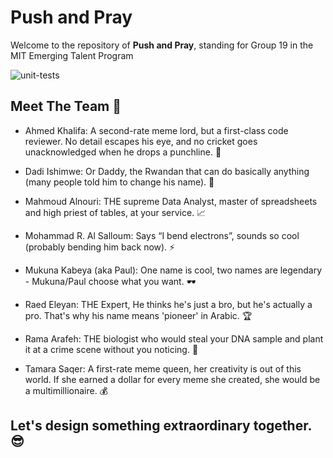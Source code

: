 # Push and Pray 
Welcome to the repository of **Push and Pray**, standing for Group 19 in the MIT Emerging Talent Program

![unit-tests](https://github.com/user-attachments/assets/d702eae2-fc42-46ed-a403-bc61ca48cc4c)

## Meet The Team 🌟

- Ahmed Khalifa: A second-rate meme lord, but a first-class code reviewer. No detail escapes his eye, and no cricket goes unacknowledged when he drops a punchline. 🔎

- Dadi Ishimwe: Or Daddy, the Rwandan that can do basically anything (many people told him to change his name). 🎯
  
- Mahmoud Alnouri: THE supreme Data Analyst, master of spreadsheets and high priest of tables, at your service. 📈

- Mohammad R. Al Salloum: Says “I bend electrons”, sounds so cool (probably bending him back now). ⚡

- Mukuna Kabeya (aka Paul): One name is cool, two names are legendary - Mukuna/Paul choose what you want. 🕶️

- Raed Eleyan: THE Expert, He thinks he's just a bro, but he's actually a pro. That's why his name means 'pioneer' in Arabic. 🏆

- Rama Arafeh: THE biologist who would steal your DNA sample and plant it at a crime scene without you noticing. 🧬

- Tamara Saqer: A first-rate meme queen, her creativity is out of this world. If she earned a dollar for every meme she created, she would be a multimillionaire. 💰

## Let's design something extraordinary together. 😎
